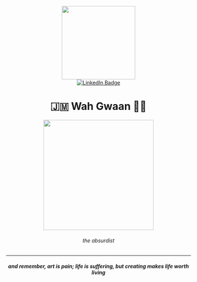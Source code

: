 <div id="header" align="center">
  <img src="https://c.tenor.com/kq7GyBPPIj0AAAAS/sweaty-speedrunner.gif" width="200"/>
  <div id="badges">
    <a href="https://www.linkedin.com/in/nxtexe/">
      <img src="https://img.shields.io/badge/LinkedIn-blue?style=for-the-badge&logo=linkedin&logoColor=white" alt="LinkedIn Badge"/>
    </a>
  </div>
  <h1>🇯🇲 Wah Gwaan 👋🏾</h1>
</div>

<div align="center">
  <img src="https://postimg.cc/RNHmy89T" width="300" height="300" style="height: auto" />
  
  <h6>the absurdist</h6>
</div>

---

<div align="center">
  <h5>and remember, art is pain; life is suffering, but creating makes life worth living</h5>
</div>
<!--
**nxtexe/nxtexe** is a ✨ _special_ ✨ repository because its `README.md` (this file) appears on your GitHub profile.

Here are some ideas to get you started:

- 🔭 I’m currently working on ...
- 🌱 I’m currently learning ...
- 👯 I’m looking to collaborate on ...
- 🤔 I’m looking for help with ...
- 💬 Ask me about ...
- 📫 How to reach me: ...
- 😄 Pronouns: ...
- ⚡ Fun fact: ...
-->
